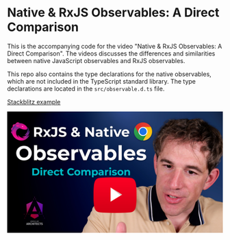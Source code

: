 # Native & RxJS Observables: A Direct Comparison

This is the accompanying code for the video "Native & RxJS Observables: A Direct Comparison". The videos discusses the differences and similarities between native JavaScript observables and RxJS observables.

This repo also contains the type declarations for the native observables, which are not included in the TypeScript standard library. The type declarations are located in the `src/observable.d.ts` file.

<a href="https://stackblitz.com/github/rainerhahnekamp/native-and-rxjs-observables?file=src%2Fmain.ts">Stackblitz example</a>

<a href="https://youtu.be/WLHyzCY_1Tc"><img src="./cover.jpg" alt="cover" /></a>
